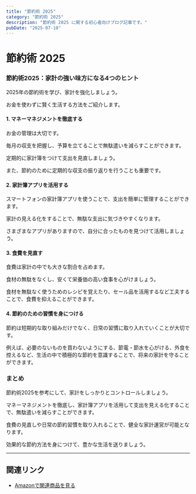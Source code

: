 ```yaml
---
title: "節約術 2025"
category: "節約術 2025"
description: "節約術 2025 に関する初心者向けブログ記事です。"
pubDate: "2025-07-10"
---
```


# 節約術 2025

### 節約術2025：家計の強い味方になる4つのヒント

2025年の節約術を学び、家計を強化しましょう。

お金を使わずに賢く生活する方法をご紹介します。



#### 1. マネーマネジメントを徹底する

お金の管理は大切です。

毎月の収支を把握し、予算を立てることで無駄遣いを減らすことができます。

定期的に家計簿をつけて支出を見直しましょう。

また、節約のために定期的な収支の振り返りを行うことも重要です。



#### 2. 家計簿アプリを活用する

スマートフォンの家計簿アプリを使うことで、支出を簡単に管理することができます。

家計の見える化をすることで、無駄な支出に気づきやすくなります。

さまざまなアプリがありますので、自分に合ったものを見つけて活用しましょう。



#### 3. 食費を見直す

食費は家計の中でも大きな割合を占めます。

食材の無駄をなくし、安くて栄養価の高い食事を心がけましょう。

食材を無駄なく使うためのレシピを覚えたり、セール品を活用するなど工夫することで、食費を抑えることができます。



#### 4. 節約のための習慣を身につける

節約は短期的な取り組みだけでなく、日常の習慣に取り入れていくことが大切です。

例えば、必要のないものを買わないようにする、節電・節水を心がける、外食を控えるなど、生活の中で積極的な節約を意識することで、将来の家計を守ることができます。



### まとめ

節約術2025を参考にして、家計をしっかりとコントロールしましょう。

マネーマネジメントを徹底し、家計簿アプリを活用して支出を見える化することで、無駄遣いを減らすことができます。

食費の見直しや日常の節約習慣を取り入れることで、健全な家計運営が可能となります。

効果的な節約方法を身につけて、豊かな生活を送りましょう。



---

## 関連リンク

- [Amazonで関連商品を見る](https://www.amazon.co.jp/s?k=%E7%AF%80%E7%B4%84%E8%A1%93+2025&tag=autowritehubai-22)
